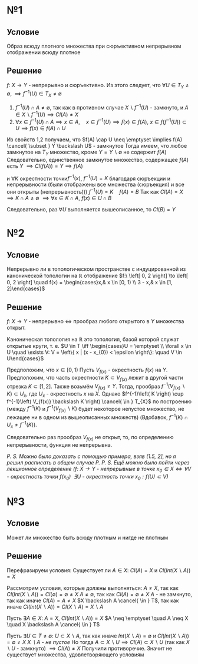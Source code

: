 # №1
## Условие
Образ всюду плотного множества при сюръективном непрерывном отображении всюду плотное
## Решение
$f:\ X \to Y$ - непрерывно и сюръективно.
Из этого следует, что $\forall U \in T_{Y}\neq \emptyset, \implies f^{-1}(U) \in T_{X} \neq \emptyset$

1. $f^{-1}(U) \cap A \neq \emptyset$, так как в противном случае $X \backslash f^{-1}(U)$ - замкнуто, и $A \in X \backslash f^{-1}(U) \implies Cl(A) \neq X$
2. $\forall x \in f^{-1}(U) \cap A \implies x \in A, \quad x \in f^{-1}(U) \implies f(x) \in f(A),$
   $x \in f\left( f^{-1}(U) \right) \subset U \implies f(x) \in f(A) \cap U$ 

Из свойств 1,2 получаем, что $f(A) \cap U \neq \emptyset \implies f(A) \cancel{ \subset } Y \backslash U$ - замкнутое
Тогда имеем, что любое замкнутое на $T_{Y}$ множество, кроме $Y = Y \backslash \emptyset$ не содержит $f(A)$
Следовательно, единственное замкнутое множество, содержащее $f(A)$ есть $Y$
$\implies Cl\left( f(A) \right) = Y \implies f(A)$


и $\forall K$ окрестности точки$f^{-1}(x)$, $f^{-1}(U) = K$ благодаря сюръекции и непрерывности (были отображены все множества (сюръекция) и все они открыты (непрерывность)))
$f^{-1}(U) = K  \quad f(A) = B$
Так как $Cl(A) = X \implies K \cap A \neq \emptyset$
$\implies \forall x \in K \cap A,\ f(x) \in U \cap B$

Следовательно, раз $\forall U$ выполняется вышеописанное, то $Cl(B) = Y$

# №2
## Условие
Непрерывно ли в топологическом пространстве с индуцированной из канонической топологии на $\mathbb{R}$ отображение $f:\ \left[ 0, 2 \right] \to \left[ 0, 2 \right] \quad f(x) = \begin{cases}x,& x \in [0, 1) \\ 3 - x,& x \in [1, 2]\end{cases}$
## Решение
$f:\ X \to Y$ - непрерывно $\iff$ прообраз любого открытого в $Y$ множества открыт.

Каноническая топология на $\mathbb{R}$ это топология, базой которой служат открытые круги, т. е. 
$U \in T \iff \begin{cases}U = \emptyset \\ \forall x \in U \quad \exists V: V = \left\{ x | (x - x_{0}) < \epsilon \right\}:  \quad V \in U\end{cases}$

Предположим, что $x \in \left[ 0, 1 \right)$ 
Пусть $V_{f(x)}$ - окрестность $f(x)$ на $Y$. 
Предположим, что часть окрестности $K \subset V_{f(x)}$ лежит в другой части отрезка $K \subset \left[ 1, 2 \right]$.
Также возьмём $V_{f(x)} \neq Y$.
Тогда, прообраз $f^{-1}\left( V_{f(x)} \backslash K \right) \subset U_{x}$, где $U_{x}$ - окрестность $x$ на $X$.
Однако $f^{-1}\left( K \right) \cup f^{-1}\left( V_{f(x)} \backslash K \right) \cancel{ \in } T_{X}$ по построению (между $f^{-1}\left( K \right)$ и $f^{-1}\left( V_{f(x)} \backslash K \right)$ будет некоторое непустое множество, не лежащее ни в одном из вышеописанных множеств) (Вдобавок, $f^{-1}(K) \cap U_{x} \neq f^{-1}(K)$).

Следовательно раз прообраз $V_{f(x)}$ не открыт, то, по определению непрерывности, функция не непрерывна.

*P. S. Можно было доказать с помощью примера, взяв (1.5, 2], но я решил расписать в общем случае*
*P. P. S. Ещё можно было пойти через лекционное определение ($f:\ X \to Y$ - непрерывные в точке $x_{0} \in X \iff \forall V$ - окрестность точки $f(x_{0}) \ \ \exists U$ - окрестность точки $x_{0}: f(U) \subset V$)*
# №3
## Условие
Может ли множество быть всюду плотным и нигде не плотным
## Решение
Перефразируем условия:
	Существует ли $A \in X:\ Cl(A) = X$ и $Cl\left( Int (X \backslash A) \right) = X$

Рассмотрим условия, которые должны выполняться:
	$A \neq X$, так как $Cl(Int(X \backslash A)) = Cl(\emptyset) = \emptyset \neq X$
	$A \neq \emptyset$, так как $Cl(A) = \emptyset \neq X$
	$A$ - не замкнуто, так как иначе $Cl(A) = A \neq X$
	$X \backslash A \cancel{ \in } T$, так как иначе $Cl\left( Int(X \backslash A) \right) = Cl(X \backslash A) = X \backslash A$

Пусть $\exists A \in X:\ A = X,\ Cl\left( Int(X \backslash A) \right) = X$
$A \neq \emptyset  \quad A \neq X \quad X \backslash A \cancel{ \in } T$

Пусть $\exists U \in T \neq \emptyset:\ U \subset X \backslash A$, так как иначе $Int\left( X \backslash A \right) = \emptyset$ и $Cl(Int(X \backslash A)) = \emptyset \neq X$
	*$X\backslash A$ - не пустое*
Но тогда $A \subset X \backslash U \implies Cl(A) \subset X \backslash U$ (так как $X \backslash U$ - замкнуто) $\implies Cl(A) \neq X$
Получили противоречие.
Значит не существует множества, удовлетворяющего условиям

